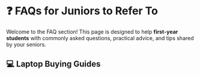 # ❓ FAQs for Juniors to Refer To

Welcome to the FAQ section! This page is designed to help **first-year students** with commonly asked questions, practical advice, and tips shared by your seniors.



## 💻 Laptop Buying Guides
